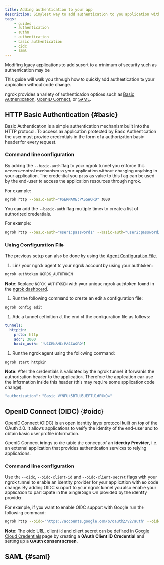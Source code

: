 ```yaml
---
title: Adding authentication to your app
description: Simplest way to add authentication to you application without code change
tags:
    - guides
    - authentication
    - authn
    - authentication
    - basic authentication
    - oidc
    - saml
---
```


Modifing lgacy applications to add suport to a minimum of security such as authentication may be 

This guide will walk you through how to quickly add authentication to your appication without code change.

ngrok provides a variety of authentication options such as [Basic Authentication](#basic), [OpenID Connect](#oidc), or [SAML](#saml).
 

## HTTP Basic Authentication {#basic}

Basic Authentication is a simple authentication mechanism built into the HTTP protocol. To access an application protected by Basic Authentication the user must provide credentials in the form of a authorization basic header for every request.

### Command line configuration 

By adding the `--basic-auth` flag to your ngrok tunnel you enforce this access control mechanism to your application without changing anything in your application. The credential you pass as value to this flag can be used by the end-user to access the application resources through ngrok.

For example:
```bash
ngrok http --basic-auth="USERNAME:PASSWORD" 3000
```

You can add the `--basic-auth` flag multiple times to create a list of authorized credentials.

For example:
```bash
ngrok http --basic-auth="user1:password1" --basic-auth="user2:password2" 3000
```

### Using Configuration File

The previous setup can also be done by using the [Agent Configuration File](/ngrok-agent/config/#tunnel-definitions).

1. Link your ngrok agent to your ngrok account by using your authtoken:
```bash
ngrok authtoken NGROK_AUTHTOKEN
```
**Note**: Replace `NGROK_AUTHTOKEN` with your unique ngrok authtoken found in the [ngrok dashboard](https://dashboard.ngrok.com/get-started/your-authtoken).

1. Run the following command to create an edit a configuration file:
```bash
ngrok config edit
```

1. Add a tunnel definition at the end of the configuration file as follows:
```yaml
tunnels:
  httpbin:
    proto: http
    addr: 3000
    basic_auth: ['USERNAME:PASSWORD']
```

1. Run the ngrok agent using the following command:
```bash
ngrok start httpbin
```

**Note**: After the credentials is validated by the ngrok tunnel, it forwards the authorization header to the application. Therefore the application can use the information inside this header (this may require some application code change).

```bash
"authorization": "Basic VVNFUk5BTUU6UEFTU1dPUkQ="
```

## OpenID Connect (OIDC) {#oidc}

OpenID Connect (OIDC) is an open identity layer protocol built on top of the OAuth 2.0. It allows applications to verify the identity of the end-user and to obtain basic user profile information.

OpenID Connect brings to the table the concept of an **Identity Provider**, i.e. an external application that provides authentication services to relying applications.


### Command line configuration 

Use the `--oidc`, `--oidc-client-id` and `--oidc-client-secret` flags with your ngrok tunnel to enable an identity provider for your application with no code change.
By adding OIDC support to your ngrok tunnel you also enable your application to participate in the Single Sign On provided by the identity provider.

For example, if you want to enable OIDC support with Google run the following command:
```bash
ngrok http --oidc="https://accounts.google.com/o/oauth2/v2/auth" --oidc-client-id="806764744727-3j3t4n6s1m1hna6ahlq08q555a4j06t5.apps.googleusercontent.com" --oidc-client-secret="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" 3000
```

**Note**: The oidc URL, client id and client secret can be defined in [Google Cloud Credentials](https://console.developers.google.com/apis/credentials) page by creating a **OAuth Client ID Credential** and setting up a **OAuth consent screen**.


## SAML {#saml}


